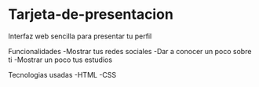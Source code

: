 ﻿# Tarjeta-de-presentacion

Interfaz web sencilla para presentar tu perfil 

Funcionalidades
-Mostrar tus redes sociales
-Dar a conocer un poco sobre ti 
-Mostrar un poco tus estudios 

Tecnologias usadas
-HTML
-CSS
